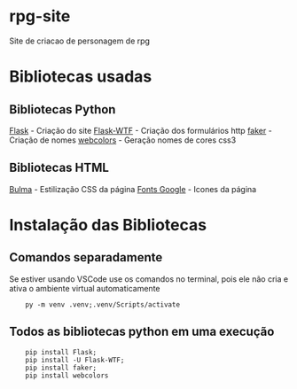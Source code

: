 # rpg-site
 Site de criacao de personagem de rpg

# Bibliotecas usadas
## Bibliotecas Python
[Flask](https://flask.palletsprojects.com/en/stable/) - Criação do site
[Flask-WTF](https://flask-wtf.readthedocs.io/en/1.2.x/) - Criação dos formulários http
[faker](https://faker.readthedocs.io/en/master/) - Criação de nomes
[webcolors](https://webcolors.readthedocs.io/en/latest/) - Geração nomes de cores css3

## Bibliotecas HTML
[Bulma](https://bulma.io/documentation/start/overview/) - Estilização CSS da página
[Fonts Google](https://fonts.google.com/icons?selected=Material+Icons) - Icones da página

# Instalação das Bibliotecas
## Comandos separadamente
Se estiver usando VSCode use os comandos no terminal, pois ele não cria e ativa o ambiente virtual automaticamente

```shell
    py -m venv .venv;.venv/Scripts/activate
```

## Todos as bibliotecas python em uma execução
```shell
    pip install Flask;
    pip install -U Flask-WTF;
    pip install faker;
    pip install webcolors
```


